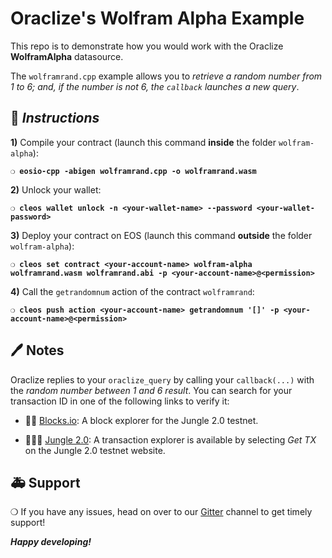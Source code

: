 # Oraclize's Wolfram Alpha Example

This repo is to demonstrate how you would work with the Oraclize **WolframAlpha** datasource.

The `wolframrand.cpp` example allows you to *retrieve a random number from 1 to 6; and, if the number is
not 6, the `callback` launches a new query*.

## :page_with_curl: *Instructions*

**1)** Compile your contract (launch this command **inside** the folder `wolfram-alpha`):

**`❍ eosio-cpp -abigen wolframrand.cpp -o wolframrand.wasm`**

**2)** Unlock your wallet:

**`❍ cleos wallet unlock -n <your-wallet-name> --password <your-wallet-password>`**

**3)** Deploy your contract on EOS (launch this command **outside** the folder `wolfram-alpha`):

**`❍ cleos set contract <your-account-name> wolfram-alpha wolframrand.wasm wolframrand.abi -p <your-account-name>@<permission>`**

**4)** Call the `getrandomnum` action of the contract `wolframrand`:

**`❍ cleos push action <your-account-name> getrandomnum '[]' -p <your-account-name>@<permission>`**

## :pen: Notes

Oraclize replies to your `oraclize_query` by calling your `callback(...)` with the *random number between 1 and 6 result*.
You can search for your transaction ID in one of the following links to verify it:

* :mag_right::ledger: [Blocks.io](https://jungle.bloks.io/): A block explorer for the Jungle 2.0 testnet.

* :palm_tree::lion::palm_tree: [Jungle 2.0](https://monitor.jungletestnet.io/#home): A transaction explorer is available by selecting *Get TX* on the Jungle 2.0 testnet website.

## :ambulance: Support

❍  If you have any issues, head on over to our [Gitter](https://gitter.im/oraclize/eos-api) channel
to get timely support!

***Happy developing!***
